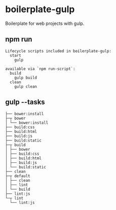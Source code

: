 # boilerplate-gulp

Boilerplate for web projects with gulp.

## npm run

```
Lifecycle scripts included in boilerplate-gulp:
  start
    gulp

available via `npm run-script`:
  build
    gulp build
  clean
    gulp clean
```

## gulp --tasks

```
├── bower:install
├─┬ bower
│ └── bower:install
├── build:css
├── build:html
├── build:js
├── build:static
├─┬ build
│ ├── bower
│ ├── build:css
│ ├── build:html
│ ├── build:js
│ └── build:static
├── clean
├─┬ default
│ ├── clean
│ ├── lint
│ └── build
├── lint:js
└─┬ lint
  └── lint:js
```
